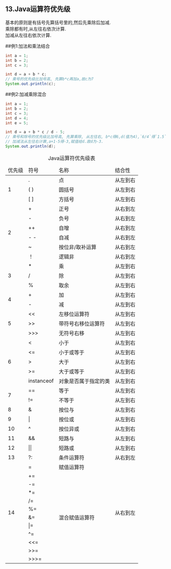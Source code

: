 13.Java运算符优先级
---
基本的原则是有括号先算括号里的,然后先乘除后加减.   
乘除都有时,从左往右依次计算.   
加减从左往右依次计算.   


##例1:加法和乘法结合
```java
int a = 1;
int b = 2;
int c = 3;

int d = a + b * c;
// 乘号的优先级比加号高, 先算b*c再加a,故c为7
System.out.println(c);
```

##例2:加减乘除混合

```java
int a = 1;
int b = 2;
int c = 3;
int d = 4;
int e = 5;

int d = a + b * c / d - 5;
// 乘号和除号的优先级比加号高, 先算乘除, 从左往右, b*c得6,d(值为4),`6/4`得`1.5`.取模运算省去小数,`b*c/d`得1
// 加减法从左往右计算,a+1-5得-3,赋值给d.故d为-3.
System.out.println(d);
```

<table class="table table-bordered table-responsive text-center">
            <caption>Java运算符优先级表</caption>
            <thead>
                <tr>
                    <td>优先级</td>
                    <td>符号</td>
                    <td>名称</td>
                    <td>结合性</td>
                </tr>
            </thead>
            <tbody>
            <tr class="success">
                <td rowspan="3">1</td>
                <td>.</td>
                <td>点</td>
                <td>从左到右</td>
            </tr>
            <tr class="success">
                <td>( )</td>
                <td>圆括号</td>
                <td>从左到右</td>
            </tr>
            <tr class="success">
                <td>[ ]</td>
                <td>方括号</td>
                <td>从左到右</td>
            </tr>
            <tr class="info">
                <td rowspan="6">2</td>
                <td>+</td>
                <td>正号</td>
                <td>从右到左</td>
            </tr>
            <tr class="info">
                <td>-</td>
                <td>负号</td>
                <td>从右到左</td>
            </tr>
            <tr class="info">
                <td>++</td>
                <td>自增</td>
                <td>从右到左</td>
            </tr>
            <tr class="info">
                <td>- -</td>
                <td>自减</td>
                <td>从右到左</td>
            </tr>
            <tr class="info">
                <td>~</td>
                <td>按位非/取补运算</td>
                <td>从右到左</td>
            </tr>
            <tr class="info">
                <td>！</td>
                <td>逻辑非</td>
                <td>从右到左</td>
            </tr>
            <tr class="warning">
                <td rowspan="3">3</td>
                <td>*</td>
                <td>乘</td>
                <td>从左到右</td>
            </tr>
            <tr class="warning">
                <td>/</td>
                <td>除</td>
                <td>从左到右</td>
            </tr>
            <tr class="warning">
                <td>%</td>
                <td>取余</td>
                <td>从左到右</td>
            </tr>
            <tr class="danger">
                <td rowspan="2">4</td>
                <td>+</td>
                <td>加</td>
                <td>从左到右</td>
            </tr>
            <tr class="danger">
                <td>-</td>
                <td>减</td>
                <td>从左到右</td>
            </tr>
            <tr class="active">
                <td rowspan="3">5</td>
                <td>&lt;&lt;&nbsp;</td>
                <td>左移位运算符</td>
                <td>从左到右</td>
            </tr>
            <tr class="active">
                <td>&gt;&gt;&nbsp;</td>
                <td>带符号右移位运算符</td>
                <td>从左到右</td>
            </tr>
            <tr class="active">
                <td>&gt;&gt;&gt;&nbsp;</td>
                <td>无符号右移</td>
                <td>从左到右</td>
            </tr>
            <tr class="success">
                <td rowspan="5">6</td>
                <td>&lt;&nbsp;</td>
                <td>小于</td>
                <td>从左到右</td>
            </tr>
            <tr class="success">
                <td>&lt;=</td>
                <td>小于或等于</td>
                <td>从左到右</td>
            </tr>
            <tr class="success">
                <td>&gt;&nbsp;</td>
                <td>大于</td>
                <td>从左到右</td>
            </tr>
            <tr class="success">
                <td>&gt;=</td>
                <td>大于或等于</td>
                <td>从左到右</td>
            </tr>
            <tr class="success">
                <td>instanceof</td>
                <td>对象是否属于指定的类</td>
                <td>从左到右</td>
            </tr>
            <tr class="warning">
                <td rowspan="2">7</td>
                <td>==</td>
                <td>等于</td>
                <td>从左到右</td>
            </tr>
            <tr class="warning">
                <td>!=</td>
                <td>不等于</td>
                <td>从左到右</td>
            </tr>
            <tr class="danger">
                <td>8</td>
                <td>&amp;</td>
                <td>按位与</td>
                <td>从左到右</td>
            </tr>
            <tr class="info">
                <td>9</td>
                <td>|</td>
                <td>按位或</td>
                <td>从左到右</td>
            </tr>
            <tr class="active">
                <td>10</td>
                <td>^</td>
                <td>按位异或</td>
                <td>从左到右</td>
            </tr>
            <tr class="success">
                <td>11</td>
                <td>&amp;&amp;</td>
                <td>短路与</td>
                <td>从左到右</td>
            </tr>
            <tr class="warning">
                <td>12</td>
                <td>||</td>
                <td>短路或</td>
                <td>从左到右</td>
            </tr>
            <tr class="danger">
                <td>13</td>
                <td>?:</td>
                <td>条件运算符</td>
                <td>从右到左</td>
            </tr>
            <tr class="info">
                <td rowspan="12">14</td>
                <td>=</td>
                <td>赋值运算符</td>
                <td rowspan="12">从右到左</td>
            </tr>
            <tr class="info">
                <td>+=</td>
                <td rowspan="11">混合赋值运算符</td>
            </tr>
            <tr class="info">
                <td>-=</td>
            </tr>
            <tr class="info">
                <td>*=</td>
            </tr>
            <tr class="info">
                <td>/=</td>
            </tr>
            <tr class="info">
                <td>%=</td>
            </tr>
            <tr class="info">
                <td>&amp;=</td>
            </tr>
            <tr class="info">
                <td>|=</td>
            </tr>
            <tr class="info">
                <td>^=</td>
            </tr>
            <tr class="info">
                <td>&lt;&lt;=</td>
            </tr>
            <tr class="info">
                <td>&gt;&gt;=</td>
            </tr>
            <tr class="info">
                <td>&gt;&gt;&gt;=</td>
            </tr>
            </tbody>
        </table>